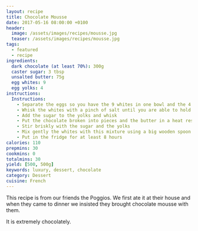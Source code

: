 ```yaml
---
layout: recipe
title: Chocolate Mousse
date: 2017-05-16 08:00:00 +0100
header: 
  image: /assets/images/recipes/mousse.jpg
  teaser: /assets/images/recipes/mousse.jpg
tags:
  - featured
  - recipe
ingredients:
  dark chocolate (at least 70%): 300g
  caster sugar: 3 tbsp
  unsalted butter: 75g
  egg whites: 9
  egg yolks: 4
instructions:
  Instructions:
    - Separate the eggs so you have the 9 whites in one bowl and the 4 yolks in the other
    - Whisk the whites with a pinch of salt until you are able to hold the bowl upside down without them falling out
    - Add the sugar to the yolks and whisk
    - Put the chocolate broken into pieces and the butter in a heat resistant container and heat in a ‘bain marie’ until it is smooth (not a single drop of  water should enter the container, or everything is ruined !)
    - Stir briskly with the sugar and the yolks
    - Mix gently the whites with this mixture using a big wooden spoon until it is smooth
    - Put in the fridge for at least 8 hours
calories: 110
prepmins: 30
cookmins: 0
totalmins: 30
yield: [500, 500g]
keywords: luxury, dessert, chocolate
category: Dessert
cuisine: French
---
```

This recipe is from our friends the Poggios. We first ate it at their house and when they came to dinner we insisted they brought chocolate mousse with them.

It is extremely chocolately.
